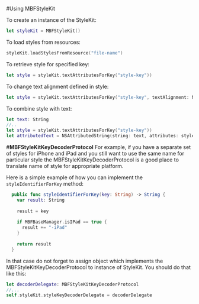 #Using MBFStyleKit

To create an instance of the StyleKit:
```swift
let styleKit = MBFStyleKit()
```

To load styles from resources:
```swift
styleKit.loadStylesFromResource("file-name")
```

To retrieve style for specified key:
```swift
let style = styleKit.textAttributesForKey("style-key"))
```

To change text alignment defined in style:
```swift
let style = styleKit.textAttributesForKey("style-key", textAlignment: NSTextAlignment.Center)
```

To combine style with text:
```swift
let text: String
//..
let style = styleKit.textAttributesForKey("style-key"))
let attributedText = NSAttributedString(string: text, attributes: style)
```

#**MBFStyleKitKeyDecoderProtocol**
For example, if you have a separate set of styles for iPhone and iPad and you still want to use the same name for particular style the MBFStyleKitKeyDecoderProtocol is a good place to translate name of style for appropriate platform.

Here is a simple example of how you can implement the `styleIdentifierForKey` method:
```swift
  public func styleIdentifierForKey(key: String) -> String {
    var result: String
    
    result = key
    
    if MBFBaseManager.isIPad == true {
      result += "-iPad"
    }
    
    return result
  }
  ```
  
In that case do not forget to assign object which implements the MBFStyleKitKeyDecoderProtocol to instance of StyleKit.
You should do that like this:
```swift
let decoderDelegate: MBFStyleKitKeyDecoderProtocol
//...
self.styleKit.styleKeyDecoderDelegate = decoderDelegate
```
